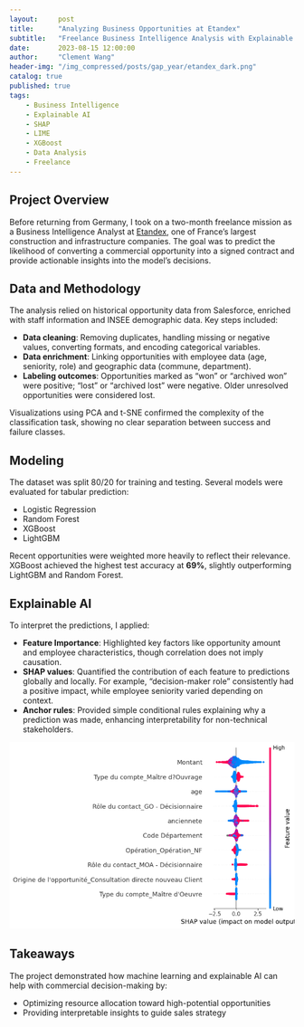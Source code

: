 ```yaml
---
layout:     post
title:      "Analyzing Business Opportunities at Etandex"
subtitle:   "Freelance Business Intelligence Analysis with Explainable AI for Commercial Opportunity Prediction"
date:       2023-08-15 12:00:00
author:     "Clement Wang"
header-img: "/img_compressed/posts/gap_year/etandex_dark.png"
catalog: true
published: true
tags:
    - Business Intelligence
    - Explainable AI
    - SHAP
    - LIME
    - XGBoost
    - Data Analysis
    - Freelance
---
```


## Project Overview

Before returning from Germany, I took on a two-month freelance mission as a Business Intelligence Analyst at [Etandex](https://www.etandex.fr/), one of France’s largest construction and infrastructure companies. The goal was to predict the likelihood of converting a commercial opportunity into a signed contract and provide actionable insights into the model’s decisions.

## Data and Methodology

The analysis relied on historical opportunity data from Salesforce, enriched with staff information and INSEE demographic data. Key steps included:

- **Data cleaning**: Removing duplicates, handling missing or negative values, converting formats, and encoding categorical variables.
- **Data enrichment**: Linking opportunities with employee data (age, seniority, role) and geographic data (commune, department).  
- **Labeling outcomes**: Opportunities marked as “won” or “archived won” were positive; “lost” or “archived lost” were negative. Older unresolved opportunities were considered lost.

Visualizations using PCA and t-SNE confirmed the complexity of the classification task, showing no clear separation between success and failure classes.

## Modeling

The dataset was split 80/20 for training and testing. Several models were evaluated for tabular prediction:  

- Logistic Regression  
- Random Forest  
- XGBoost  
- LightGBM  

Recent opportunities were weighted more heavily to reflect their relevance. XGBoost achieved the highest test accuracy at **69%**, slightly outperforming LightGBM and Random Forest.  

## Explainable AI

To interpret the predictions, I applied:  

- **Feature Importance**: Highlighted key factors like opportunity amount and employee characteristics, though correlation does not imply causation.  
- **SHAP values**: Quantified the contribution of each feature to predictions globally and locally. For example, “decision-maker role” consistently had a positive impact, while employee seniority varied depending on context.  
- **Anchor rules**: Provided simple conditional rules explaining why a prediction was made, enhancing interpretability for non-technical stakeholders.  

![Shap](/img_compressed/posts/gap_year/shap.png)

## Takeaways

The project demonstrated how machine learning and explainable AI can help with commercial decision-making by:  

- Optimizing resource allocation toward high-potential opportunities  
- Providing interpretable insights to guide sales strategy

